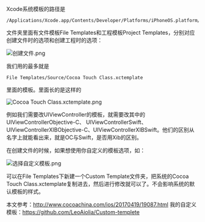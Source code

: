 Xcode系统模板的路径是

    /Applications/Xcode.app/Contents/Developer/Platforms/iPhoneOS.platform/Developer/Library/Xcode/Templates/

文件夹里面有文件模板File Templates和工程模板Project Templates，分别对应创建文件时的选项和创建工程时的选项：

![创建文件.png](http://upload-images.jianshu.io/upload_images/1613923-a7114b36e18d472d.png?imageMogr2/auto-orient/strip%7CimageView2/2/w/1240)

我们用的最多就是

    File Templates/Source/Cocoa Touch Class.xctemplate

里面的模板。里面长的是这样的

![Cocoa Touch Class.xctemplate.png](http://upload-images.jianshu.io/upload_images/1613923-eab442f561e45977.png?imageMogr2/auto-orient/strip%7CimageView2/2/w/1240)

例如我们需要改UIViewController的模板，就需要改其中的UIViewControllerObjective-C、 UIViewControllerSwift、UIViewControllerXIBObjective-C、UIViewControllerXIBSwift。他们的区别从名字上就能看出来，就是OC与Swift，是否用Xib的区别。


在创建文件的时候，如果想使用你自定义的模板选项，如：

![选择自定义模板.png](http://upload-images.jianshu.io/upload_images/1613923-631e2e036885d1b9.png?imageMogr2/auto-orient/strip%7CimageView2/2/w/1240)

可以在File Templates下新建一个Custom Template文件夹，把系统的Cocoa Touch Class.xctemplate复制进去，然后进行修改就可以了。不会影响系统的默认模板的样式。

本文参考：http://www.cocoachina.com/ios/20170419/19087.html
我的自定义模板：https://github.com/LeoAiolia/Custom-templete
